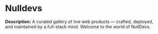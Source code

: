# Nulldevs
**Description:**  A curated gallery of live web products — crafted, deployed, and maintained by a full-stack mind. Welcome to the world of NullDevs.
